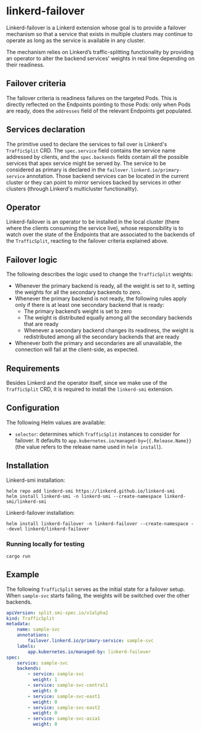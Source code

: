 # linkerd-failover

Linkerd-failover is a Linkerd extension whose goal is to provide a failover
mechanism so that a service that exists in multiple clusters may continue to
operate as long as the service is available in any cluster.

The mechanism relies on Linkerd’s traffic-splitting functionality by providing
an operator to alter the backend services' weights in real time depending on
their readiness.

## Failover criteria

The failover criteria is readiness failures on the targeted Pods. This is
directly reflected on the Endpoints pointing to those Pods: only when Pods are
ready, does the `addresses` field of the relevant Endpoints get populated.

## Services declaration

The primitive used to declare the services to fail over is Linkerd's
`TrafficSplit` CRD. The `spec.service` field contains the service name addressed
by clients, and the `spec.backends` fields contain all the possible services
that apex service might be served by. The service to be considered as primary is
declared in the `failover.linkerd.io/primary-service` annotation. Those backend
services can be located in the current cluster or they can point to mirror
services backed by services in other clusters (through Linkerd's multicluster
functionality).

## Operator

Linkerd-failover is an operator to be installed in the local cluster (there
where the clients consuming the service live), whose responsibility is to watch
over the state of the Endpoints that are associated to the backends of the
`TrafficSplit`, reacting to the failover criteria explained above.

## Failover logic

The following describes the logic used to change the `TrafficSplit` weights:

- Whenever the primary backend is ready, all the weight is set to it, setting
  the weights for all the secondary backends to zero.
- Whenever the primary backend is not ready, the following rules apply only if
  there is at least one secondary backend that is ready:
  - The primary backend’s weight is set to zero
  - The weight is distributed equally among all the secondary backends that
    are ready
  - Whenever a secondary backend changes its readiness, the weight is
    redistributed among all the secondary backends that are ready
- Whenever both the primary and secondaries are all unavailable, the connection
  will fail at the client-side, as expected.

## Requirements

Besides Linkerd and the operator itself, since we make use of the `TrafficSplit`
CRD, it is required to install the `linkerd-smi` extension.

## Configuration

The following Helm values are available:

- `selector`: determines which `TrafficSplit` instances to consider for
  failover. It defaults to `app.kubernetes.io/managed-by={{.Release.Name}}`
  (the value refers to the release name used in `helm install`).

## Installation

Linkerd-smi installation:

```console
helm repo add linderd-smi https://linkerd.github.io/linkerd-smi
helm install linkerd-smi -n linkerd-smi --create-namespace linkerd-smi/linkerd-smi
```

Linkerd-failover installation:

```console
helm install linkerd-failover -n linkerd-failover --create-namespace --devel linkerd/linkerd-failover
```

### Running locally for testing

```console
cargo run
```

## Example

The following `TrafficSplit` serves as the initial state for a failover setup.
When `sample-svc` starts failing, the weights will be switched over the other
backends.

```yaml
apiVersion: split.smi-spec.io/v1alpha2
kind: TrafficSplit
metadata:
    name: sample-svc
    annotations:
        failover.linkerd.io/primary-service: sample-svc
    labels:
        app.kubernetes.io/managed-by: linkerd-failover
spec:
    service: sample-svc
    backends:
        - service: sample-svc
          weight: 1
        - service: sample-svc-central1
          weight: 0
        - service: sample-svc-east1
          weight: 0
        - service: sample-svc-east2
          weight: 0
        - service: sample-svc-asia1
          weight: 0
```
